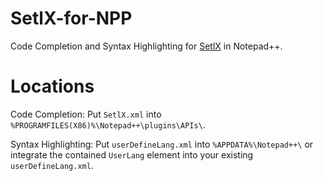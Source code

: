 # SetlX-for-NPP
Code Completion and Syntax Highlighting for [SetlX](https://github.com/herrmanntom/setlX) in Notepad++.

# Locations
Code Completion: Put `SetlX.xml` into `%PROGRAMFILES(X86)%\Notepad++\plugins\APIs\`.

Syntax Highlighting: Put `userDefineLang.xml` into `%APPDATA%\Notepad++\` or integrate the contained `UserLang` element into your existing `userDefineLang.xml`.
